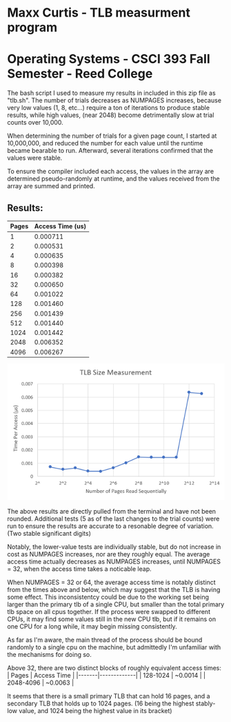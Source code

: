 # Maxx Curtis - TLB measurment program
# Operating Systems - CSCI 393 Fall Semester - Reed College

The bash script I used to measure my results in included in this zip
file as "tlb.sh".
The number of trials decreases as NUMPAGES increases, because very 
low values (1, 8, etc...) require a ton of iterations to produce 
stable results, while high values, (near 2048) become detrimentally
slow at trial counts over 10,000.

When determining the number of trials for a given page count, I
started at 10,000,000, and reduced the number for each value
until the runtime became bearable to run. Afterward, several
iterations confirmed that the values were stable.

To ensure the compiler included each access, the values in the
array are determined pseudo-randomly at runtime, and the values
received from the array are summed and printed.



## Results:
| Pages | Access Time (us) |
|--------|-------------------|
| 1 | 0.000711 |
| 2 | 0.000531 |
| 4 | 0.000635 |
| 8 | 0.000398 |
| 16 | 0.000382 |
| 32 | 0.000650 |
| 64 | 0.001022 |
| 128 | 0.001460 |
| 256 | 0.001439 |
| 512 | 0.001440 |
| 1024 | 0.001442 |
| 2048 | 0.006352 |
| 4096 | 0.006267 |

![](tlb.png)


The above results are directly pulled from the terminal and have 
not been rounded. Additional tests (5 as of the last changes to 
the trial counts) were run to ensure the results are accurate to 
a resonable degree of variation.
(Two stable significant digits)

Notably, the lower-value tests are individually stable, but do not
increase in cost as NUMPAGES increases, nor are they roughly equal.
The average access time actually decreases as NUMPAGES increases,
until NUMPAGES = 32, when the access time takes a noticable leap.

When NUMPAGES = 32 or 64, the average access time is notably distinct
from the times above and below, which may suggest that the TLB
is having some effect. This inconsistentcy could be due to the working
set being larger than the primary tlb of a single CPU, but smaller than
the total primary tlb space on all cpus together. If the process were
swapped to different CPUs, it may find some values still in the new CPU
tlb, but if it remains on one CPU for a long while, it may begin 
missing consistently.

As far as I'm aware, the main thread of the process should be bound
randomly to a single cpu on the machine, but admittedly I'm unfamiliar
with the mechanisms for doing so.

Above 32, there are two distinct blocks of roughly equivalent
access times:
| Pages | Access Time |
|-------|-------------|
| 128-1024 |  ~0.0014 |
| 2048-4096 | ~0.0063 |

It seems that there is a small primary TLB that can hold 16 pages,
and a secondary TLB that holds up to 1024 pages.
(16 being the highest stably-low value, and 1024 being the highest value in its bracket)
